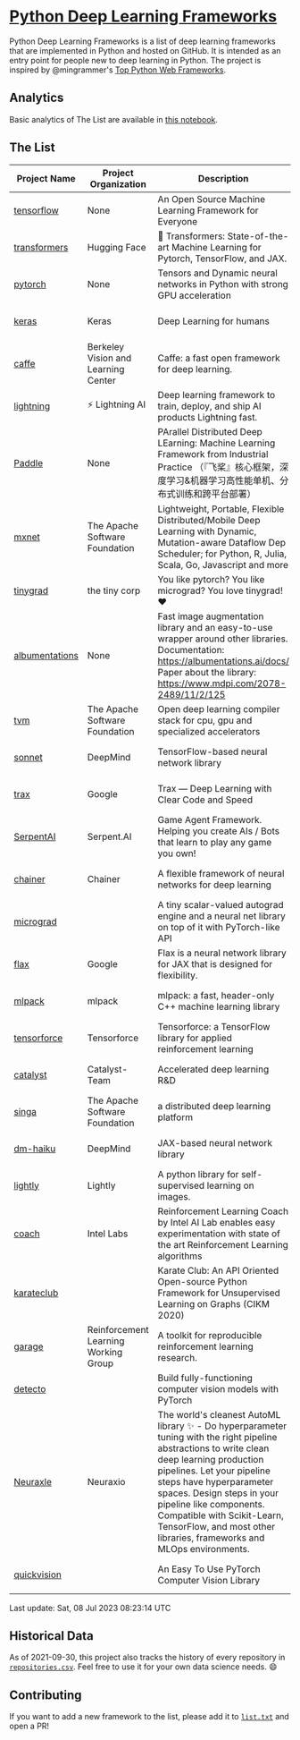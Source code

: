 # [Python Deep Learning Frameworks](https://www.github.com/shimst3r/python-deep-learning-frameworks)

Python Deep Learning Frameworks is a list of deep learning frameworks that are implemented in Python and hosted on GitHub. It is intended as an entry point for people new to deep learning in Python. The project is inspired by @mingrammer's [Top Python Web Frameworks](https://github.com/mingrammer/python-web-framework-stars).

## Analytics

Basic analytics of The List are available in [this notebook](./notebooks/development_over_time.ipynb).

## The List

| Project Name | Project Organization | Description | Stars | Forks | Open Issues | Last Commit |
| ------------ | -------------------- | ----------- | ----: | ----: | ----------: | ----------- |
| [tensorflow](https://tensorflow.org) | None | An Open Source Machine Learning Framework for Everyone | 175971 | 88660 | 2111 | 0 day(s) ago |
| [transformers](https://huggingface.co/transformers) | Hugging Face | 🤗 Transformers: State-of-the-art Machine Learning for Pytorch, TensorFlow, and JAX. | 106703 | 21316 | 723 | 0 day(s) ago |
| [pytorch](https://pytorch.org) | None | Tensors and Dynamic neural networks in Python with strong GPU acceleration | 68601 | 18780 | 12261 | 0 day(s) ago |
| [keras](http://keras.io/) | Keras | Deep Learning for humans | 58752 | 19371 | 390 | 0 day(s) ago |
| [caffe](http://caffe.berkeleyvision.org/) | Berkeley Vision and Learning Center | Caffe: a fast open framework for deep learning. | 33457 | 18991 | 1181 | 0 day(s) ago |
| [lightning](https://lightning.ai) | ⚡️ Lightning AI  | Deep learning framework to train, deploy, and ship AI products Lightning fast. | 23966 | 2956 | 747 | 0 day(s) ago |
| [Paddle](http://www.paddlepaddle.org/) | None | PArallel Distributed Deep LEarning: Machine Learning Framework from Industrial Practice （『飞桨』核心框架，深度学习&机器学习高性能单机、分布式训练和跨平台部署） | 20561 | 5229 | 2029 | 0 day(s) ago |
| [mxnet](https://mxnet.apache.org) | The Apache Software Foundation | Lightweight, Portable, Flexible Distributed/Mobile Deep Learning with Dynamic, Mutation-aware Dataflow Dep Scheduler; for Python, R, Julia, Scala, Go, Javascript and more | 20476 | 6880 | 1998 | 0 day(s) ago |
| [tinygrad](https://github.com/tinygrad/tinygrad) | the tiny corp | You like pytorch? You like micrograd? You love tinygrad! ❤️  | 17433 | 2207 | 70 | 0 day(s) ago |
| [albumentations](https://albumentations.ai) | None | Fast image augmentation library and an easy-to-use wrapper around other libraries. Documentation:  https://albumentations.ai/docs/ Paper about the library: https://www.mdpi.com/2078-2489/11/2/125 | 12251 | 1524 | 371 | 0 day(s) ago |
| [tvm](https://tvm.apache.org/) | The Apache Software Foundation | Open deep learning compiler stack for cpu, gpu and specialized accelerators | 9976 | 3100 | 699 | 0 day(s) ago |
| [sonnet](https://sonnet.dev/) | DeepMind | TensorFlow-based neural network library | 9583 | 1365 | 36 | 1 day(s) ago |
| [trax](https://github.com/google/trax) | Google | Trax — Deep Learning with Clear Code and Speed | 7624 | 796 | 109 | 1 day(s) ago |
| [SerpentAI](http://serpent.ai) | Serpent.AI | Game Agent Framework. Helping you create AIs / Bots that learn to play any game you own! | 6523 | 773 | 2 | 2 day(s) ago |
| [chainer](https://chainer.org) | Chainer | A flexible framework of neural networks for deep learning | 5812 | 1397 | 12 | 0 day(s) ago |
| [micrograd](https://github.com/karpathy/micrograd) |  | A tiny scalar-valued autograd engine and a neural net library on top of it with PyTorch-like API | 5610 | 677 | 26 | 0 day(s) ago |
| [flax](https://flax.readthedocs.io) | Google | Flax is a neural network library for JAX that is designed for flexibility. | 4470 | 512 | 147 | 0 day(s) ago |
| [mlpack](https://www.mlpack.org/) | mlpack | mlpack: a fast, header-only C++ machine learning library | 4457 | 1506 | 35 | 0 day(s) ago |
| [tensorforce](https://github.com/tensorforce/tensorforce) | Tensorforce | Tensorforce: a TensorFlow library for applied reinforcement learning | 3241 | 543 | 36 | 2 day(s) ago |
| [catalyst](https://catalyst-team.com) | Catalyst-Team | Accelerated deep learning R&D | 3151 | 400 | 6 | 0 day(s) ago |
| [singa](https://github.com/apache/singa) | The Apache Software Foundation | a distributed deep learning platform | 2854 | 1002 | 53 | 10 day(s) ago |
| [dm-haiku](https://dm-haiku.readthedocs.io) | DeepMind | JAX-based neural network library | 2535 | 214 | 107 | 1 day(s) ago |
| [lightly](https://docs.lightly.ai/self-supervised-learning/) | Lightly | A python library for self-supervised learning on images. | 2397 | 204 | 87 | 0 day(s) ago |
| [coach](https://intellabs.github.io/coach/) | Intel Labs | Reinforcement Learning Coach by Intel AI Lab enables easy experimentation with state of the art Reinforcement Learning algorithms | 2252 | 452 | 90 | 6 day(s) ago |
| [karateclub](https://karateclub.readthedocs.io) |  | Karate Club: An API Oriented Open-source Python Framework for Unsupervised Learning on Graphs (CIKM 2020) | 1922 | 231 | 1 | 1 day(s) ago |
| [garage](https://github.com/rlworkgroup/garage) | Reinforcement Learning Working Group | A toolkit for reproducible reinforcement learning research. | 1704 | 296 | 233 | 2 day(s) ago |
| [detecto](https://detecto.readthedocs.io/) |  | Build fully-functioning computer vision models with PyTorch | 594 | 107 | 44 | 4 day(s) ago |
| [Neuraxle](https://www.neuraxle.org/) | Neuraxio | The world's cleanest AutoML library ✨ - Do hyperparameter tuning with the right pipeline abstractions to write clean deep learning production pipelines. Let your pipeline steps have hyperparameter spaces. Design steps in your pipeline like components. Compatible with Scikit-Learn, TensorFlow, and most other libraries, frameworks and MLOps environments. | 571 | 59 | 31 | 10 day(s) ago |
| [quickvision](https://github.com/oke-aditya/quickvision) |  | An Easy To Use PyTorch Computer Vision Library | 50 | 5 | 20 | 52 day(s) ago |

Last update: Sat, 08 Jul 2023 08:23:14 UTC

## Historical Data

As of 2021-09-30, this project also tracks the history of every repository in [`repositories.csv`](./repositories.csv). Feel free to use it for your own data science needs. :smile:

## Contributing

If you want to add a new framework to the list, please add it to [`list.txt`](./python-deep-learning-frameworks/list.txt) and open a PR!